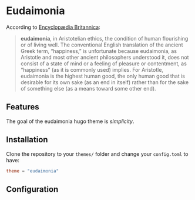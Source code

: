 # Eudaimonia

According to [Encyclopædia Britannica](https://www.britannica.com/topic/eudaimonia):

> **eudaimonia**, in Aristotelian ethics, the condition of human flourishing or of living well. The conventional English translation of the ancient Greek term, “happiness,” is unfortunate because eudaimonia, as Aristotle and most other ancient philosophers understood it, does not consist of a state of mind or a feeling of pleasure or contentment, as “happiness” (as it is commonly used) implies. For Aristotle, eudaimonia is the highest human good, the only human good that is desirable for its own sake (as an end in itself) rather than for the sake of something else (as a means toward some other end).

## Features

The goal of the eudaimonia hugo theme is *simplicity*.

## Installation

Clone the repository to your `themes/` folder and change your `config.toml` to have:

```toml
theme = "eudaimonia"
```

## Configuration
